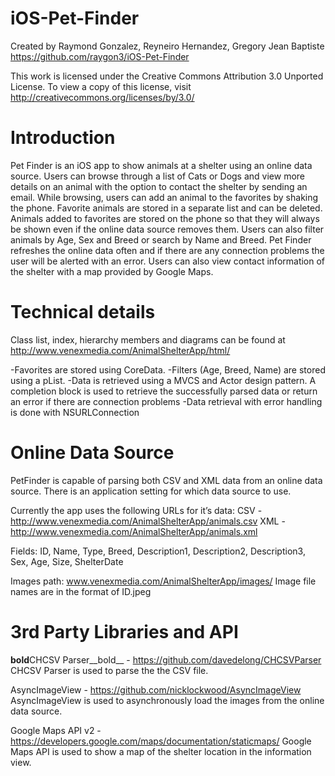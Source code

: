 iOS-Pet-Finder
==============

Created by Raymond Gonzalez, Reyneiro Hernandez, Gregory Jean Baptiste
https://github.com/raygon3/iOS-Pet-Finder

This work is licensed under the Creative Commons Attribution 3.0 Unported License. To view a copy of this license, visit
http://creativecommons.org/licenses/by/3.0/

Introduction
==============
Pet Finder is an iOS app to show animals at a shelter using an online data source. Users can browse through a list of Cats or Dogs and view more details on an animal with the option to contact the shelter by sending an email. While browsing, users can add an animal to the favorites by shaking the phone. Favorite animals are stored in a separate list and can be deleted. Animals added to favorites are stored on the phone so that they will always be shown even if the online data source removes them. Users can also filter animals by Age, Sex and Breed or search by Name and Breed. Pet Finder refreshes the online data often and if there are any connection problems the user will be alerted with an error. Users can also view contact information of the shelter with a map provided by Google Maps.

Technical details
==============
Class list, index, hierarchy members and diagrams can be found at http://www.venexmedia.com/AnimalShelterApp/html/

-Favorites are stored using CoreData.
-Filters (Age, Breed, Name) are stored using a pList.
-Data is retrieved using a MVCS and Actor design pattern. A completion block is used to retrieve the successfully parsed data or return an error if there are connection problems
-Data retrieval with error handling is done with NSURLConnection

Online Data Source
==============
PetFinder is capable of parsing both CSV and XML data from an online data source. There is an application setting for which data source to use. 

Currently the app uses the following URLs for it’s data: 
CSV - http://www.venexmedia.com/AnimalShelterApp/animals.csv
XML - http://www.venexmedia.com/AnimalShelterApp/animals.xml

Fields: ID, Name, Type, Breed, Description1, Description2, Description3, Sex, Age, Size, ShelterDate

Images path: www.venexmedia.com/AnimalShelterApp/images/
Image file names are in the format of ID.jpeg

3rd Party Libraries and API
==============
**bold**CHCSV Parser__bold__ - https://github.com/davedelong/CHCSVParser
CHCSV Parser is used to parse the the CSV file.

AsyncImageView - https://github.com/nicklockwood/AsyncImageView
AsyncImageView is used to asynchronously load the images from the online data source.

Google Maps API v2 - https://developers.google.com/maps/documentation/staticmaps/
Google Maps API is used to show a map of the shelter location in the information view.